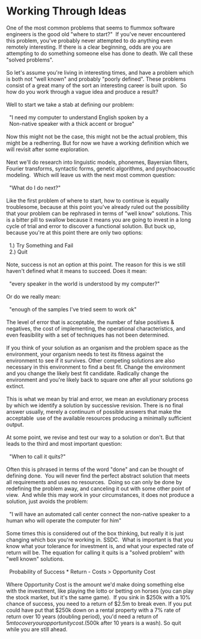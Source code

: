 Working Through Ideas
=====================

One of the most common problems that seems to flummox software engineers is the good old "where to start?"  If you&#39;ve never encountered this problem, you&#39;ve probably never attempted to do anything even remotely interesting. If there is a clear beginning, odds are you are attempting to do something someone else has done to death. We call these "solved problems". <br><br>So let&#39;s assume you&#39;re living in interesting times, and have a problem which is both not "well known" and probably "poorly defined". These problems consist of a great many of the sort an interesting career is built upon.  So how do you work through a vague idea and produce a result?<br><br>Well to start we take a stab at defining our problem:<br><br>  "I need my computer to understand English spoken by a<br>  Non-native speaker with a thick accent or brogue"<br><br>Now this might not be the case, this might not be the actual problem, this might be a redherring. But for now we have a working definition which we will revisit after some exploration. <br><br>Next we&#39;ll do research into linguistic models, phonemes, Bayersian filters, Fourier transforms, syntactic forms, genetic algorithms, and psychoacoustic modeling.  Which will leave us with the next most common question:<br><br>  "What do I do next?"<br><br>Like the first problem of where to start, how to continue is equally troublesome, because at this point you&#39;ve already ruled out the possibility that your problem can be rephrased in terms of "well know" solutions. This is a bitter pill to swallow because it means you are going to invest in a long cycle of trial and error to discover a functional solution. But buck up, because you&#39;re at this point there are only two options:<br><br>  1.) Try Something and Fail<br>  2.) Quit<br><br>Note, success is not an option at this point. The reason for this is we still haven&#39;t defined what it means to succeed. Does it mean:<br><br>  "every speaker in the world is understood by my computer?"<br><br>Or do we really mean:<br><br>  "enough of the samples I&#39;ve tried seem to work ok"<br><br>The level of error that is acceptable, the number of false positives & negatives, the cost of implementing, the operational characteristics, and even feasibility with a set of techniques has not been determined. <br><br>If you think of your solution as an organism and the problem space as the environment, your organism needs to test its fitness against the environment to see if it survives. Other competing solutions are also necessary in this environment to find a best fit. Change the environment and you change the likely best fit candidate. Radically change the environment and you&#39;re likely back to square one after all your solutions go extinct. <br><br>This is what we mean by trial and error, we mean an evolutionary process by which we identify a solution by successive revision. There is no final answer usually, merely a continuum of possible answers that make the acceptable  use of the available resources producing a minimally sufficient output. <br><br>At some point, we revise and test our way to a solution or don&#39;t. But that leads to the third and most important question:<br><br>  "When to call it quits?"<br><br>Often this is phrased in terms of the word "done" and can be thought of defining done.  You will never find the perfect abstract solution that meets all requirements and uses no resources.  Doing so can only be done by redefining the problem away, and canceling it out with some other point of view.  And while this may work in your circumstances, it does not produce a solution, just avoids the problem:<br><br>  "I will have an automated call center connect the non-native speaker to a human who will operate the computer for him"<br><br>Some times this is considered out of the box thinking, but really it is just changing which box you&#39;re working in. SSDC.  What is important is that you know what your tolerance for investment is, and what your expected rate of return will be. The equation for calling it quits is a "solved problem" with "well known" solutions. <br><br>  Probability of Success * Return - Costs > Opportunity Cost<br><br>Where Opportunity Cost is the amount we&#39;d make doing something else with the investment, like playing the lotto or betting on horses (you can play the stock market, but it&#39;s the same game).  If you sink in $250k with a 10% chance of success, you need to a return of $2.5m to break even. If you put could have put that $250k down on a rental property with a 7% rate of return over 10 years (doubling period), you&#39;d need a return of $5m to cover your opportunity cost. ($500k after 10 years is a wash). So quit while you are still ahead. 